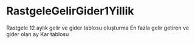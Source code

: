# RastgeleGelirGider1Yillik
Rastgele 12 aylık gelir ve gider tablosu oluşturma
En fazla gelir getiren ve gider olan ay 
Kar tablosu 
